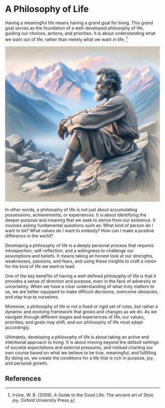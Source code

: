 # A Philosophy of Life

Having a meaningful life means having a grand goal for living. This grand goal serves as the foundation of a well-developed philosophy of life, guiding our choices, actions, and priorities. It is about understanding what we want _out_ of life, rather than merely what we want _in_ life. [^1]

![](../images/lifereflections.webp)

In other words, a philosophy of life is not just about accumulating possessions, achievements, or experiences. It is about identifying the deeper purpose and meaning that we seek to derive from our existence. It involves asking fundamental questions such as: What kind of person do I want to be? What values do I want to embody? How can I make a positive difference in the world?

Developing a philosophy of life is a deeply personal process that requires introspection, self-reflection, and a willingness to challenge our assumptions and beliefs. It means taking an honest look at our strengths, weaknesses, passions, and fears, and using these insights to craft a vision for the kind of life we want to lead.

One of the key benefits of having a well-defined philosophy of life is that it provides a sense of direction and purpose, even in the face of adversity or uncertainty. When we have a clear understanding of what truly matters to us, we are better equipped to make difficult decisions, overcome obstacles, and stay true to ourselves.

Moreover, a philosophy of life is not a fixed or rigid set of rules, but rather a dynamic and evolving framework that grows and changes as we do. As we navigate through different stages and experiences of life, our values, priorities, and goals may shift, and our philosophy of life must adapt accordingly.

Ultimately, developing a philosophy of life is about taking an active and intentional approach to living. It is about moving beyond the default settings of societal expectations and external pressures, and instead charting our own course based on what we believe to be true, meaningful, and fulfilling. By doing so, we create the conditions for a life that is rich in purpose, joy, and personal growth.

## References 

[^1]:Irvine, W. B. (2009). A Guide to the Good Life: The ancient art of Stoic joy. Oxford University Press.



